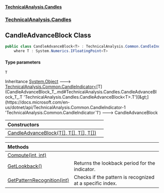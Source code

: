 #### [TechnicalAnalysis.Candles](TechnicalAnalysis.Candles.md 'TechnicalAnalysis.Candles')
### [TechnicalAnalysis.Candles](TechnicalAnalysis.Candles.md#TechnicalAnalysis.Candles 'TechnicalAnalysis.Candles')

## CandleAdvanceBlock<T> Class

```csharp
public class CandleAdvanceBlock<T> : TechnicalAnalysis.Common.CandleIndicator<T>
    where T : System.Numerics.IFloatingPoint<T>
```
#### Type parameters

<a name='TechnicalAnalysis.Candles.CandleAdvanceBlock_T_.T'></a>

`T`

Inheritance [System.Object](https://docs.microsoft.com/en-us/dotnet/api/System.Object 'System.Object') &#129106; [TechnicalAnalysis.Common.CandleIndicator&lt;](https://docs.microsoft.com/en-us/dotnet/api/TechnicalAnalysis.Common.CandleIndicator-1 'TechnicalAnalysis.Common.CandleIndicator`1')[T](CandleAdvanceBlock_T_.md#TechnicalAnalysis.Candles.CandleAdvanceBlock_T_.T 'TechnicalAnalysis.Candles.CandleAdvanceBlock<T>.T')[&gt;](https://docs.microsoft.com/en-us/dotnet/api/TechnicalAnalysis.Common.CandleIndicator-1 'TechnicalAnalysis.Common.CandleIndicator`1') &#129106; CandleAdvanceBlock<T>

| Constructors | |
| :--- | :--- |
| [CandleAdvanceBlock(T[], T[], T[], T[])](CandleAdvanceBlock_T_.CandleAdvanceBlock(T[],T[],T[],T[]).md 'TechnicalAnalysis.Candles.CandleAdvanceBlock<T>.CandleAdvanceBlock(T[], T[], T[], T[])') | |

| Methods | |
| :--- | :--- |
| [Compute(int, int)](CandleAdvanceBlock_T_.Compute(int,int).md 'TechnicalAnalysis.Candles.CandleAdvanceBlock<T>.Compute(int, int)') | |
| [GetLookback()](CandleAdvanceBlock_T_.GetLookback().md 'TechnicalAnalysis.Candles.CandleAdvanceBlock<T>.GetLookback()') | Returns the lookback period for the indicator. |
| [GetPatternRecognition(int)](CandleAdvanceBlock_T_.GetPatternRecognition(int).md 'TechnicalAnalysis.Candles.CandleAdvanceBlock<T>.GetPatternRecognition(int)') | Checks if the pattern is recognized at a specific index. |
